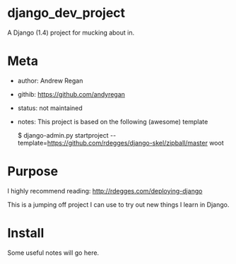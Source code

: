 django_dev_project
===========

A Django (1.4) project for mucking about in.

Meta
====

* author: Andrew Regan
* githib: https://github.com/andyregan
* status: not maintained
* notes:  This project is based on the following (awesome) template

    $ django-admin.py startproject --template=https://github.com/rdegges/django-skel/zipball/master woot

Purpose
=======

I highly recommend reading: http://rdegges.com/deploying-django

This is a jumping off project I can use to try out new things I learn in Django.

Install
=======

Some useful notes will go here.
